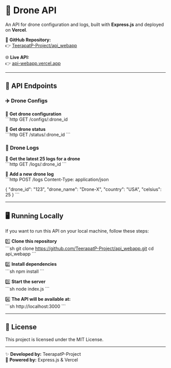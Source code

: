# 🚀 Drone API  
An API for drone configuration and logs, built with **Express.js** and deployed on **Vercel**.  

📌 **GitHub Repository:**  
👉 [TeerapatP-Project/api_webapp](https://github.com/TeerapatP-Project/api_webapp.git)  

🌐 **Live API:**  
👉 [api-webapp.vercel.app](https://api-webapp.vercel.app)  

---

## 📌 **API Endpoints**  

### ✈️ **Drone Configs**  
📍 **Get drone configuration**  
\`\`\`http
GET /configs/:drone_id

📍 **Get drone status**  
\`\`\`http
GET /status/:drone_id
\`\`\`

### 📜 **Drone Logs**  
📍 **Get the latest 25 logs for a drone**  
\`\`\`http
GET /logs/:drone_id
\`\`\`

📍 **Add a new drone log**  
\`\`\`http
POST /logs
Content-Type: application/json

{
  "drone_id": "123",
  "drone_name": "Drone-X",
  "country": "USA",
  "celsius": 25
}
\`\`\`

---

## 🖥 **Running Locally**  

If you want to run this API on your local machine, follow these steps:

1️⃣ **Clone this repository**  
\`\`\`sh
git clone https://github.com/TeerapatP-Project/api_webapp.git
cd api_webapp
\`\`\`

2️⃣ **Install dependencies**  
\`\`\`sh
npm install
\`\`\`

3️⃣ **Start the server**  
\`\`\`sh
node index.js
\`\`\`

4️⃣ **The API will be available at:**  
\`\`\`sh
http://localhost:3000
\`\`\`

---

## 📄 License  

This project is licensed under the MIT License.  

---

✨ **Developed by:** TeerapatP-Project  
🚀 **Powered by:** Express.js & Vercel  

